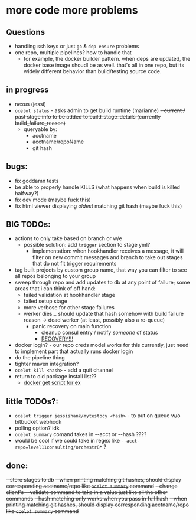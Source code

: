 # more code more problems

## Questions
- handling ssh keys or just  `go` & `dep ensure` problems 
- one repo, multiple pipelines? how to handle that 
    - for example, the docker builder pattern. when deps are updated, the docker base image shoudl be as well. that's all in one repo, but its widely different behavior than build/testing source code.

## in progress
- nexus (jessi)
- `ocelot status` - asks admin to get build runtime (marianne) 
    ~~- current / past stage info to be added to build_stage_details (currently build_failure_reason)~~
    - queryable by:
        - acctname 
        - acctname/repoName
        - git hash
    
## bugs: 
- fix goddamn tests
- be able to properly handle KILLS (what happens when build is killed halfway?)
- fix dev mode (maybe fuck this)
- fix html viewer displaying *oldest* matching git hash (maybe fuck this)     


## BIG TODOs:
- actions to only take based on branch or w/e 
    - possible solution: add `trigger` section to stage yml?
        - implementation: when hookhandler receives a message, it will filter on new commit messages and branch to take out stages that do not fit trigger requirements
- tag built projects by custom group name, that way you can filter to see all repos belonging to your group
- sweep through repo and add updates to db at any point of failure; some areas that i can think of off hand:
    - failed validation at hookhandler stage 
    - failed setup stage
    - more verbose for other stage failures
    - werker dies... should update that hash somehow with build failure reason -> dead werker (at least, possibly also a re-queue)
         - panic recovery on main function 
            - cleanup consul entry / notify _someone_ of status 
            - [RECOVERY!!!](https://blog.golang.org/defer-panic-and-recover)
- docker login? - our repo creds model works for this currently, just need to implement part that actually runs docker login
- do the pipeline thing
- tighter maven integration?
- `ocelot kill <hash>` - add a quit channel 
- return to old package install list??
    - [docker get script for ex](https://get.docker.com/)    
    
## little TODOs?:  
- `ocelot trigger jessishank/mytestocy <hash>` - to put on queue w/o bitbucket webhook
- polling option? idk
- `ocelot summary` comand takes in --acct or --hash ????
- would be cool if we could take in regex like `--acct-repo=level11consulting/orchestr8*` ?  

## done: 
~~- store stages to db~~
~~- when printing matching git hashes, should display corresponding acctname/repo like `ocelot summary` command~~
~~- change client's --validate command to take in a value just like all the other commands~~
~~- hash matching only works when you pass in full hash~~
    ~~- when printing matching git hashes, should display corresponding acctname/repo like `ocelot summary` command~~
